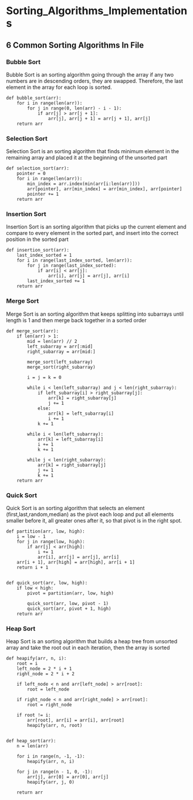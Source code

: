 # Sorting_Algorithms_Implementations
## 6 Common Sorting Algorithms In File
### Bubble Sort
Bubble Sort is an sorting algorithm going through the array if any two numbers are in descending orders, they are swapped. Therefore, the last element in the array for each loop is sorted.
```
def bubble_sort(arr):
    for i in range(len(arr)):
        for j in range(0, len(arr) - i - 1):
            if arr[j] > arr[j + 1]:
                arr[j], arr[j + 1] = arr[j + 1], arr[j]
    return arr
```
### Selection Sort
Selection Sort is an sorting algorithm that finds minimum element in the remaining array and placed it at the beginning of the unsorted part
```
def selection_sort(arr):
    pointer = 0
    for i in range(len(arr)):
        min_index = arr.index(min(arr[i:len(arr)]))
        arr[pointer], arr[min_index] = arr[min_index], arr[pointer]
        pointer += 1
    return arr
```
### Insertion Sort
Insertion Sort is an sorting algorithm that picks up the current element and compare to every element in the sorted part, and insert into the correct position in the sorted part
```
def insertion_sort(arr):
    last_index_sorted = 1
    for i in range(last_index_sorted, len(arr)):
        for j in range(last_index_sorted):
            if arr[i] < arr[j]:
                arr[i], arr[j] = arr[j], arr[i]
        last_index_sorted += 1
    return arr
```
### Merge Sort
Merge Sort is an sorting algorithm that keeps splitting into subarrays until length is 1 and then merge back together in a sorted order
```
def merge_sort(arr):
    if len(arr) > 1:
        mid = len(arr) // 2
        left_subarray = arr[:mid]
        right_subarray = arr[mid:]

        merge_sort(left_subarray)
        merge_sort(right_subarray)

        i = j = k = 0

        while i < len(left_subarray) and j < len(right_subarray):
            if left_subarray[i] > right_subarray[j]:
                arr[k] = right_subarray[j]
                j += 1
            else:
                arr[k] = left_subarray[i]
                i += 1
            k += 1

        while i < len(left_subarray):
            arr[k] = left_subarray[i]
            i += 1
            k += 1

        while j < len(right_subarray):
            arr[k] = right_subarray[j]
            j += 1
            k += 1
    return arr
```
### Quick Sort
Quick Sort is an sorting algorithm that selects an element (first,last,random,median) as the pivot each loop and put all elements smaller before it, all greater ones after it, so that pivot is in the right spot.
```
def partition(arr, low, high):
    i = low - 1
    for j in range(low, high):
        if arr[j] < arr[high]:
            i += 1
            arr[i], arr[j] = arr[j], arr[i]
    arr[i + 1], arr[high] = arr[high], arr[i + 1]
    return i + 1


def quick_sort(arr, low, high):
    if low < high:
        pivot = partition(arr, low, high)

        quick_sort(arr, low, pivot - 1)
        quick_sort(arr, pivot + 1, high)
    return arr
```
### Heap Sort
Heap Sort is an sorting algorithm that builds a heap tree from unsorted array and take the root out in each iteration, then the array is sorted
```
def heapify(arr, n, i):
    root = i
    left_node = 2 * i + 1
    right_node = 2 * i + 2

    if left_node < n and arr[left_node] > arr[root]:
        root = left_node

    if right_node < n and arr[right_node] > arr[root]:
        root = right_node

    if root != i:
        arr[root], arr[i] = arr[i], arr[root]
        heapify(arr, n, root)


def heap_sort(arr):
    n = len(arr)

    for i in range(n, -1, -1):
        heapify(arr, n, i)

    for j in range(n - 1, 0, -1):
        arr[j], arr[0] = arr[0], arr[j]
        heapify(arr, j, 0)

    return arr
```
